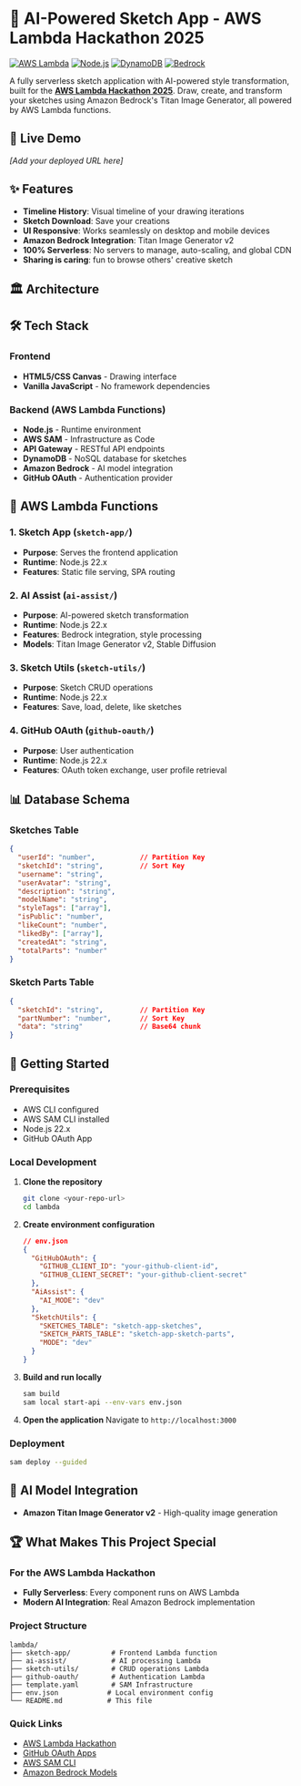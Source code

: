 # 🎨 AI-Powered Sketch App - AWS Lambda Hackathon 2025

[![AWS Lambda](https://img.shields.io/badge/AWS-Lambda-orange?logo=amazon-aws)](https://aws.amazon.com/lambda/)
[![Node.js](https://img.shields.io/badge/Node.js-22.x-green?logo=node.js)](https://nodejs.org/)
[![DynamoDB](https://img.shields.io/badge/AWS-DynamoDB-blue?logo=amazon-dynamodb)](https://aws.amazon.com/dynamodb/)
[![Bedrock](https://img.shields.io/badge/AWS-Bedrock-purple?logo=amazon-aws)](https://aws.amazon.com/bedrock/)

A fully serverless sketch application with AI-powered style transformation, built for the [**AWS Lambda Hackathon 2025**](https://awslambdahackathon.devpost.com). Draw, create, and transform your sketches using Amazon Bedrock's Titan Image Generator, all powered by AWS Lambda functions.

## 🚀 Live Demo
*[Add your deployed URL here]*

## ✨ Features
- **Timeline History**: Visual timeline of your drawing iterations
- **Sketch Download**: Save your creations
- **UI Responsive**: Works seamlessly on desktop and mobile devices
- **Amazon Bedrock Integration**: Titan Image Generator v2
- **100% Serverless**: No servers to manage, auto-scaling, and global CDN
- **Sharing is caring**: fun to browse others' creative sketch

## 🏛️ Architecture


## 🛠️ Tech Stack

### Frontend
- **HTML5/CSS Canvas** - Drawing interface
- **Vanilla JavaScript** - No framework dependencies

### Backend (AWS Lambda Functions)
- **Node.js** - Runtime environment
- **AWS SAM** - Infrastructure as Code
- **API Gateway** - RESTful API endpoints
- **DynamoDB** - NoSQL database for sketches
- **Amazon Bedrock** - AI model integration
- **GitHub OAuth** - Authentication provider

## 🎯 AWS Lambda Functions

### 1. Sketch App (`sketch-app/`)
- **Purpose**: Serves the frontend application
- **Runtime**: Node.js 22.x
- **Features**: Static file serving, SPA routing

### 2. AI Assist (`ai-assist/`)
- **Purpose**: AI-powered sketch transformation
- **Runtime**: Node.js 22.x
- **Features**: Bedrock integration, style processing
- **Models**: Titan Image Generator v2, Stable Diffusion

### 3. Sketch Utils (`sketch-utils/`)
- **Purpose**: Sketch CRUD operations
- **Runtime**: Node.js 22.x
- **Features**: Save, load, delete, like sketches

### 4. GitHub OAuth (`github-oauth/`)
- **Purpose**: User authentication
- **Runtime**: Node.js 22.x
- **Features**: OAuth token exchange, user profile retrieval

## 📊 Database Schema

### Sketches Table
```json
{
  "userId": "number",           // Partition Key
  "sketchId": "string",         // Sort Key
  "username": "string",
  "userAvatar": "string",
  "description": "string",
  "modelName": "string",
  "styleTags": ["array"],
  "isPublic": "number",
  "likeCount": "number",
  "likedBy": ["array"],
  "createdAt": "string",
  "totalParts": "number"
}
```

### Sketch Parts Table
```json
{
  "sketchId": "string",         // Partition Key
  "partNumber": "number",       // Sort Key
  "data": "string"              // Base64 chunk
}
```

## 🚀 Getting Started

### Prerequisites
- AWS CLI configured
- AWS SAM CLI installed
- Node.js 22.x
- GitHub OAuth App

### Local Development

1. **Clone the repository**
   ```bash
   git clone <your-repo-url>
   cd lambda
   ```

2. **Create environment configuration**
   ```json
   // env.json
   {
     "GitHubOAuth": {
       "GITHUB_CLIENT_ID": "your-github-client-id",
       "GITHUB_CLIENT_SECRET": "your-github-client-secret"
     },
     "AiAssist": {
       "AI_MODE": "dev"
     },
     "SketchUtils": {
       "SKETCHES_TABLE": "sketch-app-sketches",
       "SKETCH_PARTS_TABLE": "sketch-app-sketch-parts",
       "MODE": "dev"
     }
   }
   ```

3. **Build and run locally**
   ```bash
   sam build
   sam local start-api --env-vars env.json
   ```

4. **Open the application**
   Navigate to `http://localhost:3000`

### Deployment

```bash
sam deploy --guided
```

## 🎨 AI Model Integration

- **Amazon Titan Image Generator v2** - High-quality image generation

## 🏆 What Makes This Project Special

### For the AWS Lambda Hackathon
- **Fully Serverless**: Every component runs on AWS Lambda
- **Modern AI Integration**: Real Amazon Bedrock implementation

### Project Structure
```
lambda/
├── sketch-app/          # Frontend Lambda function
├── ai-assist/           # AI processing Lambda
├── sketch-utils/        # CRUD operations Lambda
├── github-oauth/        # Authentication Lambda
├── template.yaml        # SAM Infrastructure
├── env.json            # Local environment config
└── README.md           # This file
```

### Quick Links
- [AWS Lambda Hackathon](https://awslambdahackathon.devpost.com/)
- [GitHub OAuth Apps](https://github.com/settings/developers)
- [AWS SAM CLI](https://docs.aws.amazon.com/serverless-application-model/latest/developerguide/serverless-sam-cli.html)
- [Amazon Bedrock Models](https://docs.aws.amazon.com/bedrock/latest/userguide/models-supported.html)
